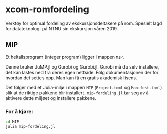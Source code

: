 # xcom-romfordeling
Verktøy for optimal fordeling av ekskursjonsdeltakere på rom.
Spesielt lagd for datateknologi på NTNU sin ekskursjon våren 2019.

## MIP
Et heltallsprogram (integer program) ligger i mappen `MIP`.

Denne bruker JuMP.jl og Gurobi og Gurobi.jl.
Gurobi må du selv installere, det kan lastes ned fra deres egen nettside.
Følg dokumentasjonen der for hvordan det settes opp.
Man kan få en gratis akademisk lisens.

Det følger med et Julia-miljø i mappen `MIP` (`Project.toml` og `Manifest.toml`) slik at de riktige pakkene blir installert.
`mip-fordeling.jl` tar seg av å aktivere dette miljøet og installere pakkene.

### For å kjøre:
```bash
cd MIP
julia mip-fordeling.jl
```
